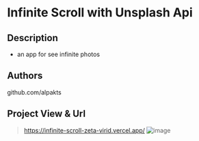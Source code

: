 # Infinite Scroll with Unsplash Api
## Description
* an app for see infinite photos

## Authors
github.com/alpakts

## Project View & Url 
>https://infinite-scroll-zeta-virid.vercel.app/
![image](https://github.com/alpakts/InfiniteScrollJs/assets/73042489/11b5c339-9851-4967-9dd5-3fb763193ef5)

